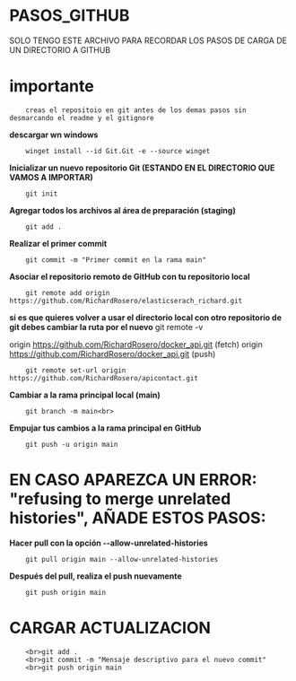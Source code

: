 # PASOS_GITHUB<br>
SOLO TENGO ESTE ARCHIVO PARA RECORDAR LOS PASOS DE CARGA DE UN DIRECTORIO A GITHUB
# importante
        creas el repositoio en git antes de los demas pasos sin desmarcando el readme y el gitignore
**descargar wn windows**

        winget install --id Git.Git -e --source winget

**Inicializar un nuevo repositorio Git (ESTANDO EN EL DIRECTORIO QUE VAMOS A IMPORTAR)**

        git init

**Agregar todos los archivos al área de preparación (staging)**

        git add .

**Realizar el primer commit**

        git commit -m "Primer commit en la rama main"
        

**Asociar el repositorio remoto de GitHub con tu repositorio local**<br>

        git remote add origin https://github.com/RichardRosero/elasticserach_richard.git


**si es que quieres volver a usar el directorio local con otro repositorio de git debes cambiar la ruta por el nuevo**
        git remote -v
        
origin  https://github.com/RichardRosero/docker_api.git (fetch)
origin  https://github.com/RichardRosero/docker_api.git (push)

        git remote set-url origin https://github.com/RichardRosero/apicontact.git

**Cambiar a la rama principal local (main)**

        git branch -m main<br>

**Empujar tus cambios a la rama principal en GitHub**

        git push -u origin main


# EN CASO APAREZCA UN ERROR: "refusing to merge unrelated histories", AÑADE ESTOS PASOS:<br>
**Hacer pull con la opción --allow-unrelated-histories**

        git pull origin main --allow-unrelated-histories

**Después del pull, realiza el push nuevamente**<br>

        git push origin main

# **CARGAR ACTUALIZACION**

        <br>git add .
        <br>git commit -m "Mensaje descriptivo para el nuevo commit"
        <br>git push origin main

